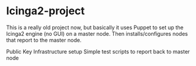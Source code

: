 # Icinga2-project

This is a really old project now, but basically it uses Puppet to set up the Icinga2 engine (no GUI) on a master node.
Then installs/configures nodes that report to the master node. 

Public Key Infrastructure setup
Simple test scripts to report back to master node


